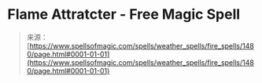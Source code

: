 <!--yml
category: 未分类
date: 2024-06-12 18:34:31
-->

# Flame Attratcter - Free Magic Spell

> 来源：[https://www.spellsofmagic.com/spells/weather_spells/fire_spells/1480/page.html#0001-01-01](https://www.spellsofmagic.com/spells/weather_spells/fire_spells/1480/page.html#0001-01-01)